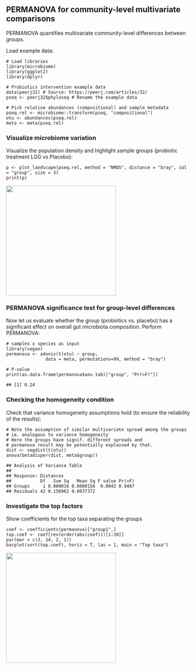 <!--
  %\VignetteEngine{knitr::rmarkdown}
  %\VignetteIndexEntry{microbiome tutorial - comparisons}
  %\usepackage[utf8]{inputenc}
  %\VignetteEncoding{UTF-8}  
-->
PERMANOVA for community-level multivariate comparisons
------------------------------------------------------

PERMANOVA quantifies multivariate community-level differences between
groups.

Load example data:

    # Load libraries
    library(microbiome)
    library(ggplot2)
    library(dplyr)

    # Probiotics intervention example data 
    data(peerj32) # Source: https://peerj.com/articles/32/
    pseq <- peerj32$phyloseq # Rename the example data

    # Pick relative abundances (compositional) and sample metadata 
    pseq.rel <- microbiome::transform(pseq, "compositional")
    otu <- abundances(pseq.rel)
    meta <- meta(pseq.rel)

### Visualize microbiome variation

Visualize the population density and highlight sample groups (probiotic
treatment LGG vs Placebo):

    p <- plot_landscape(pseq.rel, method = "NMDS", distance = "bray", col = "group", size = 3)
    print(p)

<img src="PERMANOVA_files/figure-markdown_strict/comparisons_permanova_visu-1.png" width="300px" />

### PERMANOVA significance test for group-level differences

Now let us evaluate whether the group (probiotics vs. placebo) has a
significant effect on overall gut microbiota composition. Perform
PERMANOVA:

    # samples x species as input
    library(vegan)
    permanova <- adonis(t(otu) ~ group,
                   data = meta, permutations=99, method = "bray")

    # P-value
    print(as.data.frame(permanova$aov.tab)["group", "Pr(>F)"])

    ## [1] 0.24

### Checking the homogeneity condition

Check that variance homogeneity assumptions hold (to ensure the
reliability of the results):

    # Note the assumption of similar multivariate spread among the groups
    # ie. analogous to variance homogeneity
    # Here the groups have signif. different spreads and
    # permanova result may be potentially explained by that.
    dist <- vegdist(t(otu))
    anova(betadisper(dist, meta$group))

    ## Analysis of Variance Table
    ## 
    ## Response: Distances
    ##           Df   Sum Sq   Mean Sq F value Pr(>F)
    ## Groups     1 0.000016 0.0000156  0.0042 0.9487
    ## Residuals 42 0.156962 0.0037372

### Investigate the top factors

Show coefficients for the top taxa separating the groups

    coef <- coefficients(permanova)["group1",]
    top.coef <- coef[rev(order(abs(coef)))[1:20]]
    par(mar = c(3, 14, 2, 1))
    barplot(sort(top.coef), horiz = T, las = 1, main = "Top taxa")

<img src="PERMANOVA_files/figure-markdown_strict/permanova_top-1.png" width="300px" />
